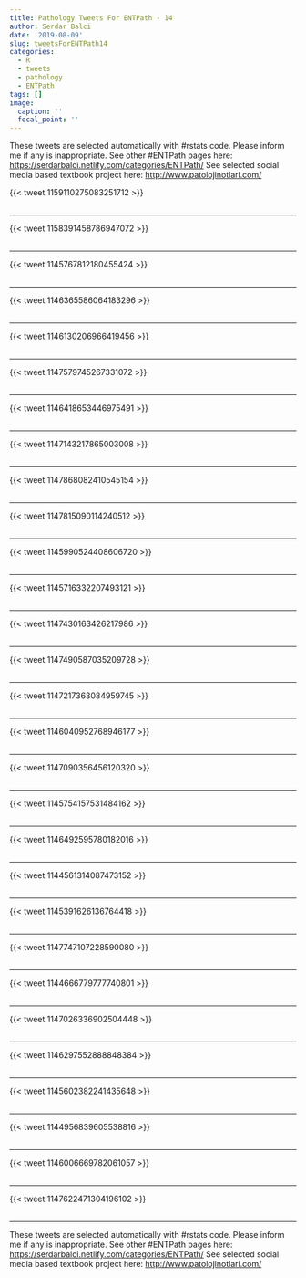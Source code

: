 ```yaml
---
title: Pathology Tweets For ENTPath - 14
author: Serdar Balci
date: '2019-08-09'
slug: tweetsForENTPath14
categories:
  - R
  - tweets
  - pathology
  - ENTPath
tags: []
image:
  caption: ''
  focal_point: ''
---
```



These tweets are selected automatically with #rstats code. Please inform me if any is inappropriate.
See other #ENTPath pages here: https://serdarbalci.netlify.com/categories/ENTPath/ 
See selected social media based textbook project here: http://www.patolojinotlari.com/

{{< tweet 1159110275083251712 >}}
<br>
<br>
<hr>
{{< tweet 1158391458786947072 >}}
<br>
<br>
<hr>
{{< tweet 1145767812180455424 >}}
<br>
<br>
<hr>
{{< tweet 1146365586064183296 >}}
<br>
<br>
<hr>
{{< tweet 1146130206966419456 >}}
<br>
<br>
<hr>
{{< tweet 1147579745267331072 >}}
<br>
<br>
<hr>
{{< tweet 1146418653446975491 >}}
<br>
<br>
<hr>
{{< tweet 1147143217865003008 >}}
<br>
<br>
<hr>
{{< tweet 1147868082410545154 >}}
<br>
<br>
<hr>
{{< tweet 1147815090114240512 >}}
<br>
<br>
<hr>
{{< tweet 1145990524408606720 >}}
<br>
<br>
<hr>
{{< tweet 1145716332207493121 >}}
<br>
<br>
<hr>
{{< tweet 1147430163426217986 >}}
<br>
<br>
<hr>
{{< tweet 1147490587035209728 >}}
<br>
<br>
<hr>
{{< tweet 1147217363084959745 >}}
<br>
<br>
<hr>
{{< tweet 1146040952768946177 >}}
<br>
<br>
<hr>
{{< tweet 1147090356456120320 >}}
<br>
<br>
<hr>
{{< tweet 1145754157531484162 >}}
<br>
<br>
<hr>
{{< tweet 1146492595780182016 >}}
<br>
<br>
<hr>
{{< tweet 1144561314087473152 >}}
<br>
<br>
<hr>
{{< tweet 1145391626136764418 >}}
<br>
<br>
<hr>
{{< tweet 1147747107228590080 >}}
<br>
<br>
<hr>
{{< tweet 1144666779777740801 >}}
<br>
<br>
<hr>
{{< tweet 1147026336902504448 >}}
<br>
<br>
<hr>
{{< tweet 1146297552888848384 >}}
<br>
<br>
<hr>
{{< tweet 1145602382241435648 >}}
<br>
<br>
<hr>
{{< tweet 1144956839605538816 >}}
<br>
<br>
<hr>
{{< tweet 1146006669782061057 >}}
<br>
<br>
<hr>
{{< tweet 1147622471304196102 >}}
<br>
<br>
<hr>


These tweets are selected automatically with #rstats code. Please inform me if any is inappropriate.
See other #ENTPath pages here: https://serdarbalci.netlify.com/categories/ENTPath/ 
See selected social media based textbook project here: http://www.patolojinotlari.com/
